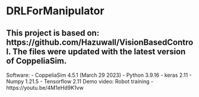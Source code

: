 <h1> DRLForManipulator </h1>
<h2> This project is based on: https://github.com/Hazuwall/VisionBasedControl. The files were updated with the latest version of CoppeliaSim. </h2>
Software:
          - CoppeliaSim 4.5.1 (March 29 2023)
          - Python 3.9.16
          - keras 2.11
          - Numpy 1.21.5
          - Tensorflow 2.11
Demo video: Robot training - https://youtu.be/4M1eHd9K1vw

